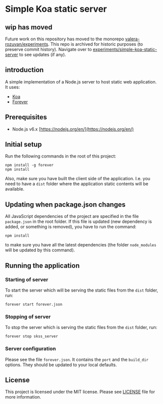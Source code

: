 # Simple Koa static server

## wip has moved

Future work on this repository has moved to the monorepo [valera-rozuvan/experiments](https://github.com/valera-rozuvan/experiments). This repo is archived for historic purposes (to preserve commit history). Navigate over to [experiments/simple-koa-static-server](https://github.com/valera-rozuvan/experiments/tree/main/simple-koa-static-server) to see updates (if any).

## introduction

A simple implementation of a Node.js server to host static web application. It
uses:

- [Koa](https://github.com/koajs/koa)
- [Forever](https://github.com/foreverjs/forever)

## Prerequisites

- Node.js v6.x [https://nodejs.org/en/](https://nodejs.org/en/)

## Initial setup

Run the following commands in the root of this project:

```
npm install -g forever
npm install
```

Also, make sure you have built the client side of the application. I.e. you need
to have a `dist` folder where the application static contents will be available.

## Updating when package.json changes

All JavaScript dependencies of the project are specified in the file
`package.json` in the root folder. If this file is updated (new dependency is
added, or something is removed), you have to run the command:

```
npm install
```

to make sure you have all the latest dependencies (the folder `node_modules`
will be updated by this command).

## Running the application

### Starting of server

To start the server which will be serving the static files from the `dist`
folder, run:

```
forever start forever.json
```

### Stopping of server

To stop the server which is serving the static files from the `dist`
folder, run:

```
forever stop skss_server
```

### Server configuration

Please see the file `forever.json`. It contains the `port` and the `build_dir`
options. They should be updated to your local defaults.

## License

This project is licensed under the MIT license. Please see [LICENSE](LICENSE)
file for more information.
